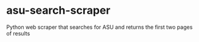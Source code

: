 # asu-search-scraper
Python web scraper that searches for ASU and returns the first two pages of results
